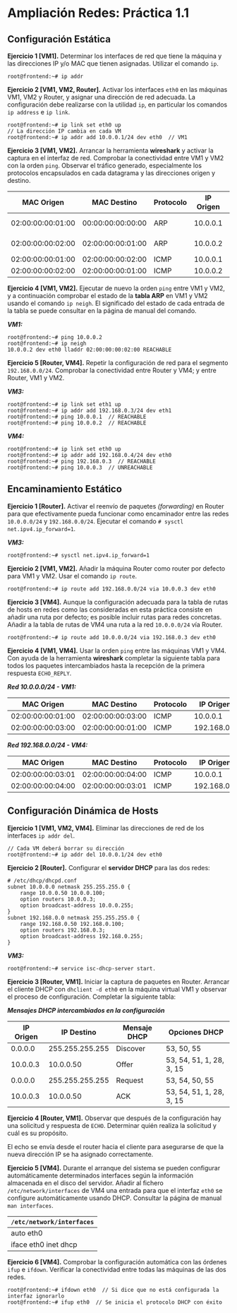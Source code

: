 # Ampliación Redes: Práctica 1.1

## Configuración Estática

**Ejercicio 1 [VM1].** Determinar los interfaces de red que tiene la máquina y las direcciones IP y/o MAC que tienen asignadas. Utilizar el comando `ip`.


    root@frontend:~# ip addr

**Ejercicio 2 [VM1, VM2, Router].** Activar los interfaces  `eth0` en las máquinas VM1, VM2 y Router, y asignar una dirección de red adecuada. La configuración debe realizarse con la utilidad `ip`, en particular los comandos `ip address` e `ip link`.


    root@frontend:~# ip link set eth0 up
    // La dirección IP cambia en cada VM
    root@frontend:~# ip addr add 10.0.0.1/24 dev eth0  // VM1

**Ejercicio 3 [VM1, VM2].** Arrancar la herramienta **wireshark** y activar la captura en el interfaz de red. Comprobar la conectividad entre VM1 y VM2 con la orden `ping`. Observar el tráfico generado, especialmente los protocolos encapsulados en cada datagrama y las direcciones origen y destino.

| **MAC Origen**    | **MAC Destino**   | **Protocolo** | **IP Origen** | **IP Destino** | **Tipo Mensaje**                 |
| ----------------- | ----------------- | ------------- | ------------- | -------------- | -------------------------------- |
| 02:00:00:00:01:00 | 00:00:00:00:00:00 | ARP           | 10.0.0.1      | 10.0.0.2       | Who has 10.0.0.2? Tell 10.0.0.1  |
| 02:00:00:00:02:00 | 02:00:00:00:01:00 | ARP           | 10.0.0.2      | 10.0.0.1       | 10.0.0.2 is at 02:00:00:00:02:00 |
| 02:00:00:00:01:00 | 02:00:00:00:02:00 | ICMP          | 10.0.0.1      | 10.0.0.2       | ECHO_REQUEST                     |
| 02:00:00:00:02:00 | 02:00:00:00:01:00 | ICMP          | 10.0.0.2      | 10.0.0.1       | ECHO_REPLY                       |


**Ejercicio 4 [VM1, VM2].** Ejecutar de nuevo la orden `ping` entre VM1 y VM2, y a continuación
comprobar el estado de la **tabla ARP** en VM1 y VM2 usando el comando `ip neigh`. El significado del estado de cada entrada de la tabla se puede consultar en la página de manual del comando.

***VM1:***

    root@frontend:~# ping 10.0.0.2
    root@frontend:~# ip neigh
    10.0.0.2 dev eth0 lladdr 02:00:00:00:02:00 REACHABLE

**Ejercicio 5 [Router, VM4].** Repetir la configuración de red para el segmento `192.168.0.0/24`.
Comprobar la conectividad entre Router y VM4; y entre Router, VM1 y VM2.

***VM3:***

    root@frontend:~# ip link set eth1 up
    root@frontend:~# ip addr add 192.168.0.3/24 dev eth1
    root@frontend:~# ping 10.0.0.1  // REACHABLE
    root@frontend:~# ping 10.0.0.2  // REACHABLE

***VM4:***

    root@frontend:~# ip link set eth0 up
    root@frontend:~# ip addr add 192.168.0.4/24 dev eth0
    root@frontend:~# ping 192.168.0.3  // REACHABLE
    root@frontend:~# ping 10.0.0.3  // UNREACHABLE
## Encaminamiento Estático

**Ejercicio 1 [Router].** Activar el reenvío de paquetes *(forwarding)* en Router para que efectivamente pueda funcionar como encaminador entre las redes `10.0.0.0/24` y `192.168.0.0/24`. Ejecutar el comando `# sysctl net.ipv4.ip_forward=1`.

***VM3:***

    root@frontend:~# sysctl net.ipv4.ip_forward=1

**Ejercicio 2 [VM1, VM2].** Añadir la máquina Router como router por defecto para VM1 y VM2. Usar el comando `ip route`.


    root@frontend:~# ip route add 192.168.0.0/24 via 10.0.0.3 dev eth0

**Ejercicio 3 [VM4].** Aunque la configuración adecuada para la tabla de rutas de hosts en redes como las consideradas en esta práctica consiste en añadir una ruta por defecto; es posible incluir rutas para redes concretas. Añadir a la tabla de rutas de VM4 una ruta a la red `10.0.0.0/24` vía Router.


    root@frontend:~# ip route add 10.0.0.0/24 via 192.168.0.3 dev eth0

**Ejercicio 4 [VM1, VM4].** Usar la orden `ping` entre las máquinas VM1 y VM4. Con ayuda de la
herramienta **wireshark** completar la siguiente tabla para todos los paquetes intercambiados hasta la recepción de la primera respuesta `ECHO_REPLY`.

***Red 10.0.0.0/24 - VM1:***

| **MAC Origen**    | **MAC Destino**   | **Protocolo** | **IP Origen** | **IP Destino** | **Tipo Mensaje** |
| ----------------- | ----------------- | ------------- | ------------- | -------------- | ---------------- |
| 02:00:00:00:01:00 | 02:00:00:00:03:00 | ICMP          | 10.0.0.1      | 192.168.0.4    | ECHO_REQUEST     |
| 02:00:00:00:03:00 | 02:00:00:00:01:00 | ICMP          | 192.168.0.4   | 10.0.0.1       | ECHO_REPLY       |


***Red 192.168.0.0/24 - VM4:***

| **MAC Origen**    | **MAC Destino**   | **Protocolo** | **IP Origen** | **IP Destino** | **Tipo Mensaje** |
| ----------------- | ----------------- | ------------- | ------------- | -------------- | ---------------- |
| 02:00:00:00:03:01 | 02:00:00:00:04:00 | ICMP          | 10.0.0.1      | 192.168.0.4    | ECHO_REQUEST     |
| 02:00:00:00:04:00 | 02:00:00:00:03:01 | ICMP          | 192.168.0.4   | 10.0.0.1       | ECHO_REPLY       |



## Configuración Dinámica de Hosts

**Ejercicio 1 [VM1, VM2, VM4].** Eliminar las direcciones de red de los interfaces `ip addr del`.


    // Cada VM deberá borrar su dirección
    root@frontend:~# ip addr del 10.0.0.1/24 dev eth0

**Ejercicio 2 [Router].** Configurar el **servidor DHCP** para las dos redes:

    # /etc/dhcp/dhcpd.conf
    subnet 10.0.0.0 netmask 255.255.255.0 {
        range 10.0.0.50 10.0.0.100;
        option routers 10.0.0.3;
        option broadcast-address 10.0.0.255;
    }
    subnet 192.168.0.0 netmask 255.255.255.0 {
        range 192.168.0.50 192.168.0.100;
        option routers 192.168.0.3;
        option broadcast-address 192.168.0.255;
    }

***VM3:***

    root@frontend:~# service isc-dhcp-server start.

**Ejercicio 3 [Router, VM1].** Iniciar la captura de paquetes en Router. Arrancar el cliente DHCP con `dhclient -d eth0` en la máquina virtual VM1 y observar el proceso de configuración. Completar la siguiente tabla:

***Mensajes DHCP intercambiados en la configuración***

| **IP Origen** | **IP Destino**  | **Mensaje DHCP** | **Opciones DHCP**        |
| ------------- | --------------- | ---------------- | ------------------------ |
| 0.0.0.0       | 255.255.255.255 | Discover         | 53, 50, 55               |
| 10.0.0.3      | 10.0.0.50       | Offer            | 53, 54, 51, 1, 28, 3, 15 |
| 0.0.0.0       | 255.255.255.255 | Request          | 53, 54, 50, 55           |
| 10.0.0.3      | 10.0.0.50       | ACK              | 53, 54, 51, 1, 28, 3, 15 |



**Ejercicio 4 [Router, VM1].** Observar que después de la configuración hay una solicitud y respuesta de `ECHO`. Determinar quién realiza la solicitud y cuál es su propósito.


  El echo se envía desde el router hacia el cliente para asegurarse de que la nueva dirección IP se ha asignado correctamente.

**Ejercicio 5 [VM4].** Durante el arranque del sistema se pueden configurar automáticamente
determinados interfaces según la información almacenada en el disco del servidor. Añadir al fichero `/etc/network/interfaces` de VM4 una entrada para que el interfaz  `eth0` se configure
automáticamente usando DHCP. Consultar la página de manual `man interfaces`.

| `/etc/network/interfaces`      |
| ------------------------------ |
| auto eth0
iface eth0 inet dhcp |


**Ejercicio 6 [VM4].** Comprobar la configuración automática con las órdenes `ifup` e  `ifdown`. Verificar la conectividad entre todas las máquinas de las dos redes.


    root@frontend:~# ifdown eth0  // Si dice que no está configurada la interfaz ignorarlo
    root@frontend:~# ifup eth0  // Se inicia el protocolo DHCP con éxito

